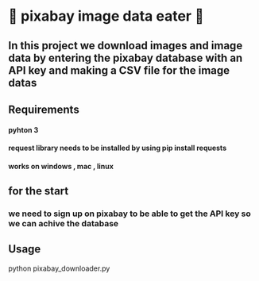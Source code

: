 # :mushroom: pixabay image data eater :mushroom:

## In this project we download images and image data by entering the pixabay database with an API key and making a CSV file for the image datas

## Requirements
#### pyhton 3
#### request library needs to be installed by using pip install requests
#### works on windows , mac , linux 

## for the start 
### we need to sign up on pixabay to be able to get the API key so we can achive the database 

## Usage 
python pixabay_downloader.py
